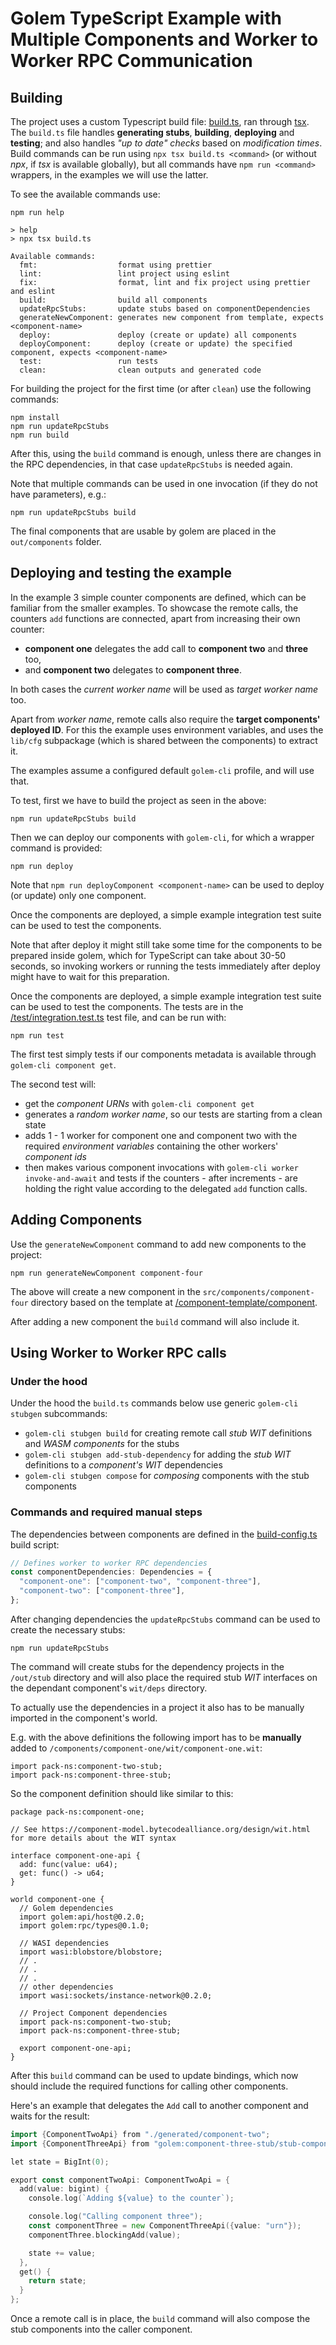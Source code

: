# Golem TypeScript Example with Multiple Components and Worker to Worker RPC Communication

## Building

The project uses a custom Typescript build file: [build.ts](build.ts), ran through [tsx](https://nodejs.org/en/learn/getting-started/nodejs-with-typescript#running-typescript-code-with-tsx). The `build.ts` file handles **generating stubs**, **building**, **deploying** and **testing**; and also handles _"up to date" checks_ based on _modification times_. Build commands can be run using `npx tsx build.ts <command>` (or without _npx_, if _tsx_ is available globally), but all commands have `npm run <command>` wrappers, in the examples we will use the latter.

To see the available commands use:

```shell
npm run help

> help
> npx tsx build.ts

Available commands:
  fmt:                  format using prettier
  lint:                 lint project using eslint
  fix:                  format, lint and fix project using prettier and eslint
  build:                build all components
  updateRpcStubs:       update stubs based on componentDependencies
  generateNewComponent: generates new component from template, expects <component-name>
  deploy:               deploy (create or update) all components
  deployComponent:      deploy (create or update) the specified component, expects <component-name>
  test:                 run tests
  clean:                clean outputs and generated code
```

For building the project for the first time (or after `clean`) use the following commands:

```shell
npm install
npm run updateRpcStubs
npm run build
```

After this, using the `build` command is enough, unless there are changes in the RPC dependencies,
in that case `updateRpcStubs` is needed again.

Note that multiple commands can be used in one invocation (if they do not have parameters), e.g.:

```shell
npm run updateRpcStubs build
```

The final components that are usable by golem are placed in the `out/components` folder.

## Deploying and testing the example

In the example 3 simple counter components are defined, which can be familiar from the smaller examples. To showcase the remote calls, the counters `add` functions are connected, apart from increasing their own counter:

- **component one** delegates the add call to **component two** and **three** too,
- and **component two** delegates to **component three**.

In both cases the _current worker name_ will be used as _target worker name_ too.

Apart from _worker name_, remote calls also require the **target components' deployed ID**. For this the example uses environment variables, and uses the `lib/cfg` subpackage (which is shared between the components) to extract it.

The examples assume a configured default `golem-cli` profile, and will use that.

To test, first we have to build the project as seen in the above:

```shell
npm run updateRpcStubs build
```

Then we can deploy our components with `golem-cli`, for which a wrapper command is provided:

```shell
npm run deploy
```

Note that `npm run deployComponent <component-name>` can be used to deploy (or update) only one component.

Once the components are deployed, a simple example integration test suite can be used to test the components.

Note that after deploy it might still take some time for the components to be prepared inside golem, which for TypeScript can take about 30-50 seconds, so invoking workers or running the tests immediately after deploy might have to wait for this preparation.

Once the components are deployed, a simple example integration test suite can be used to test the components.
The tests are in the [/test/integration.test.ts](/test/integration.test.ts) test file, and can be run with:

```shell
npm run test
```

The first test simply tests if our components metadata is available through `golem-cli component get`.

The second test will:

- get the _component URNs_ with `golem-cli component get`
- generates a _random worker name_, so our tests are starting from a clean state
- adds 1 - 1 worker for component one and component two with the required _environment variables_ containing the other workers' _component ids_
- then makes various component invocations with `golem-cli worker invoke-and-await` and tests if the counters - after increments - are holding the right value according to the delegated `add` function calls.

## Adding Components

Use the `generateNewComponent` command to add new components to the project:

```shell
npm run generateNewComponent component-four
```

The above will create a new component in the `src/components/component-four` directory based on the template at [/component-template/component](/component-template/component).

After adding a new component the `build` command will also include it.

## Using Worker to Worker RPC calls

### Under the hood

Under the hood the `build.ts` commands below use generic `golem-cli stubgen` subcommands:

- `golem-cli stubgen build` for creating remote call _stub WIT_ definitions and _WASM components_ for the stubs
- `golem-cli stubgen add-stub-dependency` for adding the _stub WIT_ definitions to a _component's WIT_ dependencies
- `golem-cli stubgen compose` for _composing_ components with the stub components

### Commands and required manual steps

The dependencies between components are defined in the [build-config.ts](build-config.ts) build script:

```typescript
// Defines worker to worker RPC dependencies
const componentDependencies: Dependencies = {
  "component-one": ["component-two", "component-three"],
  "component-two": ["component-three"],
};
```

After changing dependencies the `updateRpcStubs` command can be used to create the necessary stubs:

```shell
npm run updateRpcStubs
```

The command will create stubs for the dependency projects in the `/out/stub` directory and will also place the required stub _WIT_ interfaces on the dependant component's `wit/deps` directory.

To actually use the dependencies in a project it also has to be manually imported in the component's world.

E.g. with the above definitions the following import has to be **manually** added to `/components/component-one/wit/component-one.wit`:

```wit
import pack-ns:component-two-stub;
import pack-ns:component-three-stub;
```

So the component definition should like similar to this:

```wit
package pack-ns:component-one;

// See https://component-model.bytecodealliance.org/design/wit.html for more details about the WIT syntax

interface component-one-api {
  add: func(value: u64);
  get: func() -> u64;
}

world component-one {
  // Golem dependencies
  import golem:api/host@0.2.0;
  import golem:rpc/types@0.1.0;

  // WASI dependencies
  import wasi:blobstore/blobstore;
  // .
  // .
  // .
  // other dependencies
  import wasi:sockets/instance-network@0.2.0;

  // Project Component dependencies
  import pack-ns:component-two-stub;
  import pack-ns:component-three-stub;

  export component-one-api;
}
```

After this `build` command can be used to update bindings, which now should include the
required functions for calling other components.

Here's an example that delegates the `Add` call to another component and waits for the result:

```go
import {ComponentTwoApi} from "./generated/component-two";
import {ComponentThreeApi} from "golem:component-three-stub/stub-component-three";

let state = BigInt(0);

export const componentTwoApi: ComponentTwoApi = {
  add(value: bigint) {
    console.log(`Adding ${value} to the counter`);

    console.log("Calling component three");
    const componentThree = new ComponentThreeApi({value: "urn"});
    componentThree.blockingAdd(value);

    state += value;
  },
  get() {
    return state;
  }
};
```

Once a remote call is in place, the `build` command will also compose the stub components into the caller component.
